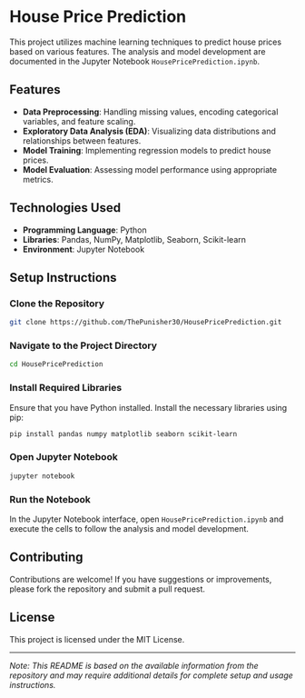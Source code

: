 # House Price Prediction

This project utilizes machine learning techniques to predict house prices based on various features. The analysis and model development are documented in the Jupyter Notebook `HousePricePrediction.ipynb`.

## Features

- **Data Preprocessing**: Handling missing values, encoding categorical variables, and feature scaling.
- **Exploratory Data Analysis (EDA)**: Visualizing data distributions and relationships between features.
- **Model Training**: Implementing regression models to predict house prices.
- **Model Evaluation**: Assessing model performance using appropriate metrics.

## Technologies Used

- **Programming Language**: Python
- **Libraries**: Pandas, NumPy, Matplotlib, Seaborn, Scikit-learn
- **Environment**: Jupyter Notebook

## Setup Instructions

### Clone the Repository

```bash
git clone https://github.com/ThePunisher30/HousePricePrediction.git
```

### Navigate to the Project Directory

```bash
cd HousePricePrediction
```

### Install Required Libraries

Ensure that you have Python installed. Install the necessary libraries using pip:

```bash
pip install pandas numpy matplotlib seaborn scikit-learn
```

### Open Jupyter Notebook

```bash
jupyter notebook
```

### Run the Notebook

In the Jupyter Notebook interface, open `HousePricePrediction.ipynb` and execute the cells to follow the analysis and model development.

## Contributing

Contributions are welcome! If you have suggestions or improvements, please fork the repository and submit a pull request.

## License

This project is licensed under the MIT License.

---

*Note: This README is based on the available information from the repository and may require additional details for complete setup and usage instructions.*
